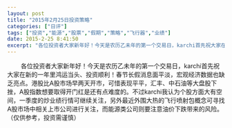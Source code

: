 ```yaml
---
layout: post
title: "2015年2月25日投资策略"
categories: ["日评"]
tags: ["投资","能源","股票","假期","策略","飞行器","业绩"]
date: 2015-2-25 8:41:50
excerpt: "各位投资者大家新年好！今天是农历乙未年的第一个交易日，karchi首先祝大家在新的一年里鸿运当头、投……"
---
```

&nbsp;&nbsp;&nbsp;&nbsp;&nbsp;&nbsp;&nbsp;&nbsp;各位投资者大家新年好！今天是农历乙未年的第一个交易日，karchi首先祝大家在新的一年里鸿运当头、投资顺利！春节长假消息面平淡，宏观经济数据也缺乏亮点。港股比A股市场早两天开市，可惜表现平平，汇丰、中石油等大盘股下挫，A股指数想要取得开门红是还有点难度的。不过karchi我认为个股方面大有空间，一季度的炒业绩行情可继续关注，另外最近外围大热的飞行喷射包概念可寻找A股市场中相关上市公司进行关注，而能源类公司则要注意油价下跌带来的风险。（仅供参考，投资需谨慎）
